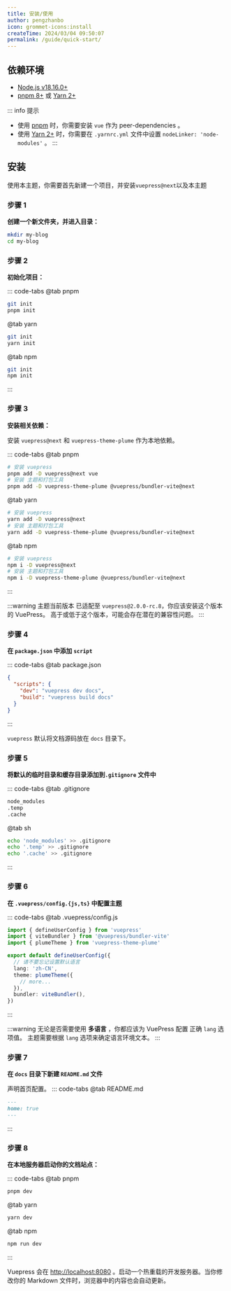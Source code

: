 ```yaml
---
title: 安装/使用
author: pengzhanbo
icon: grommet-icons:install
createTime: 2024/03/04 09:50:07
permalink: /guide/quick-start/
---
```


## 依赖环境

- [Node.js v18.16.0+](https://nodejs.org/)
- [pnpm 8+](https://pnpm.io/zh/) 或 [Yarn 2+](https://yarnpkg.com/)

::: info 提示

- 使用 [pnpm](https://pnpm.io/zh/) 时，你需要安装 `vue` 作为 peer-dependencies 。
- 使用 [Yarn 2+](https://yarnpkg.com/) 时，你需要在 `.yarnrc.yml` 文件中设置 `nodeLinker: 'node-modules'` 。
:::

## 安装

使用本主题，你需要首先新建一个项目，并安装`vuepress@next`以及本主题

### 步骤 1

**创建一个新文件夹，并进入目录：**

``` sh
mkdir my-blog
cd my-blog
```

### 步骤 2

**初始化项目：**

::: code-tabs
@tab pnpm

``` sh
git init
pnpm init
```

@tab yarn

``` sh
git init
yarn init
```

@tab npm

``` sh
git init
npm init
```

:::

### 步骤 3

**安装相关依赖：**

安装 `vuepress@next` 和 `vuepress-theme-plume` 作为本地依赖。

::: code-tabs
@tab pnpm

```sh
# 安装 vuepress
pnpm add -D vuepress@next vue
# 安装 主题和打包工具
pnpm add -D vuepress-theme-plume @vuepress/bundler-vite@next
```

@tab yarn

``` sh
# 安装 vuepress
yarn add -D vuepress@next
# 安装 主题和打包工具
yarn add -D vuepress-theme-plume @vuepress/bundler-vite@next
```

@tab npm

``` sh
# 安装 vuepress
npm i -D vuepress@next
# 安装 主题和打包工具
npm i -D vuepress-theme-plume @vuepress/bundler-vite@next
```

:::

:::warning
主题当前版本 已适配至 `vuepress@2.0.0-rc.8`，你应该安装这个版本的 VuePress。
高于或低于这个版本，可能会存在潜在的兼容性问题。
:::

### 步骤 4

**在 `package.json` 中添加 `script`**

::: code-tabs
@tab package.json

``` json
{
  "scripts": {
    "dev": "vuepress dev docs",
    "build": "vuepress build docs"
  }
}
```

:::

`vuepress` 默认将文档源码放在 `docs` 目录下。

### 步骤 5

**将默认的临时目录和缓存目录添加到`.gitignore` 文件中**

::: code-tabs
@tab .gitignore

``` txt
node_modules
.temp
.cache
```

@tab sh

``` sh
echo 'node_modules' >> .gitignore
echo '.temp' >> .gitignore
echo '.cache' >> .gitignore
```

:::

### 步骤 6

**在 `.vuepress/config.{js,ts}` 中配置主题**

::: code-tabs
@tab .vuepress/config.js

``` ts
import { defineUserConfig } from 'vuepress'
import { viteBundler } from '@vuepress/bundler-vite'
import { plumeTheme } from 'vuepress-theme-plume'

export default defineUserConfig({
  // 请不要忘记设置默认语言
  lang: 'zh-CN',
  theme: plumeTheme({
    // more...
  }),
  bundler: viteBundler(),
})
```

:::

:::warning
无论是否需要使用 **多语言** ，你都应该为 VuePress 配置 正确 `lang` 选项值。
主题需要根据 `lang` 选项来确定语言环境文本。
:::

### 步骤 7

**在 `docs` 目录下新建 `README.md` 文件**

声明首页配置。
::: code-tabs
@tab README.md

``` md
---
home: true
---
```

:::

### 步骤 8

**在本地服务器启动你的文档站点：**

::: code-tabs
@tab pnpm

```sh
pnpm dev
```

@tab yarn

``` sh
yarn dev
```

@tab npm

``` sh
npm run dev
```

:::

  Vuepress 会在 [http://localhost:8080](http://localhost:8080) 。启动一个热重载的开发服务器。当你修改你的 Markdown 文件时，浏览器中的内容也会自动更新。
